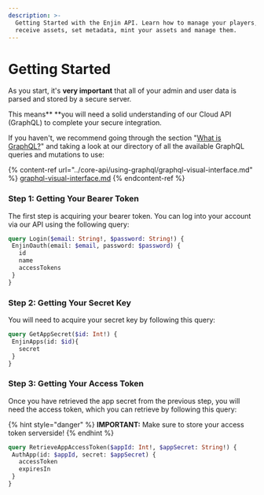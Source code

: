 ```yaml
---
description: >-
  Getting Started with the Enjin API. Learn how to manage your players, send and
  receive assets, set metadata, mint your assets and manage them.
---
```


# Getting Started

As you start, it's **very important** that all of your admin and user data is parsed and stored by a secure server.

This means** **you will need a solid understanding of our Cloud API (GraphQL) to complete your secure integration.&#x20;

If you haven't, we recommend going through the section "[What is GraphQL?](../core-api/using-graphql/)" and taking a look at our directory of all the available GraphQL queries and mutations to use:

{% content-ref url="../core-api/using-graphql/graphql-visual-interface.md" %}
[graphql-visual-interface.md](../core-api/using-graphql/graphql-visual-interface.md)
{% endcontent-ref %}

### Step 1: Getting Your Bearer Token

The first step is acquiring your bearer token. You can log into your account via our API using the following query:

```graphql
query Login($email: String!, $password: String!) {
 EnjinOauth(email: $email, password: $password) {
   id
   name
   accessTokens
 }
}
```

### Step 2: Getting Your Secret Key

You will need to acquire your secret key by following this query:

```graphql
query GetAppSecret($id: Int!) {
 EnjinApps(id: $id){
   secret
 }
}
```

### Step 3: Getting Your Access Token

Once you have retrieved the app secret from the previous step, you will need the access token, which you can retrieve by following this query:

{% hint style="danger" %}
**IMPORTANT:** Make sure to store your access token serverside!
{% endhint %}

```graphql
query RetrieveAppAccessToken($appId: Int!, $appSecret: String!) {
 AuthApp(id: $appId, secret: $appSecret) {
   accessToken
   expiresIn
 }
}
```

